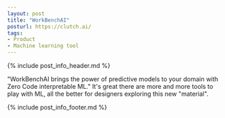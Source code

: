 ```yaml
---
layout: post
title: "WorkBenchAI"
posturl: https://clutch.ai/
tags:
- Product
- Machine learning tool
---
```


{% include post_info_header.md %}

"WorkBenchAI brings the power of predictive models to your domain with Zero Code interpretable ML." It's great there are more and more tools to play with ML, all the better for designers exploring this new "material".

<!--more-->
{% include post_info_footer.md %}
